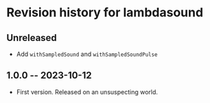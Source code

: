 # Revision history for lambdasound

## Unreleased

* Add `withSampledSound` and `withSampledSoundPulse`

## 1.0.0 -- 2023-10-12

* First version. Released on an unsuspecting world.
